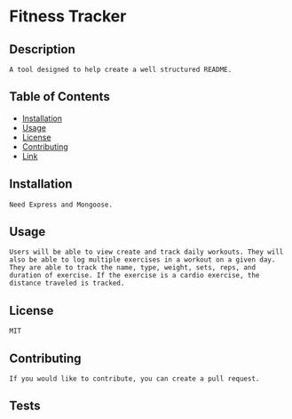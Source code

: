 # Fitness Tracker

## Description
    A tool designed to help create a well structured README.    

## Table of Contents
- [Installation](##-Installation)
- [Usage](##-Usage)
- [License](##-License)
- [Contributing](##-Contributing)
- [Link](##-Link)
    
## Installation
    Need Express and Mongoose.

## Usage
    Users will be able to view create and track daily workouts. They will also be able to log multiple exercises in a workout on a given day. They are able to track the name, type, weight, sets, reps, and duration of exercise. If the exercise is a cardio exercise, the distance traveled is tracked.

## License
    MIT

## Contributing
    If you would like to contribute, you can create a pull request.

## Tests
![]()


    

